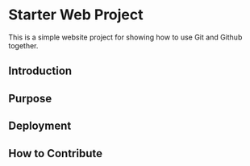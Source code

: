 # Starter Web Project 

This is a simple website project for 
showing how to use Git and Github together.

## Introduction

## Purpose

## Deployment

## How to Contribute

